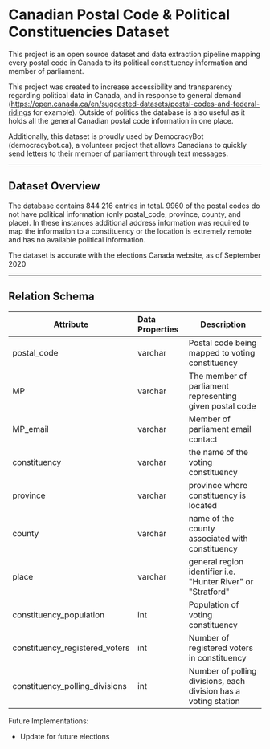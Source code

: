 Canadian Postal Code & Political Constituencies Dataset
========================================================

This project is an open source dataset and data extraction pipeline mapping every postal code in Canada to its political constituency information and member of parliament.

This project was created to increase accessibility and transparency regarding political data in Canada, and in response to general demand (https://open.canada.ca/en/suggested-datasets/postal-codes-and-federal-ridings for example). Outside of politics the database is also useful as it holds all the general Canadian postal code information in one place.

Additionally, this dataset is proudly used by DemocracyBot (democracybot.ca), a volunteer project that allows Canadians to quickly send letters to their member of parliament through text messages.

-----

## Dataset Overview

The database contains 844 216 entries in total. 9960 of the postal codes do not have political information (only postal_code, province, county, and place). In these instances additional address information was required to map the information to a constituency or the location is extremely remote and has no available political information.

The dataset is accurate with the elections Canada website, as of September 2020

-----

## Relation Schema

| Attribute | Data Properties | Description |
| ----- |:-----| ------------|
| postal_code | varchar | Postal code being mapped to voting constituency |
| MP | varchar | The member of parliament representing given postal code |
| MP_email | varchar | Member of parliament email contact |
| constituency | varchar | the name of the voting constituency |
| province | varchar | province where constituency is located |
| county | varchar | name of the county associated with constituency |
| place | varchar | general region identifier i.e. "Hunter River" or "Stratford" |
| constituency_population | int | Population of voting constituency |
| constituency_registered_voters | int | Number of registered voters in constituency |
| constituency_polling_divisions | int | Number of polling divisions, each division has a voting station |

Future Implementations:
* Update for future elections
